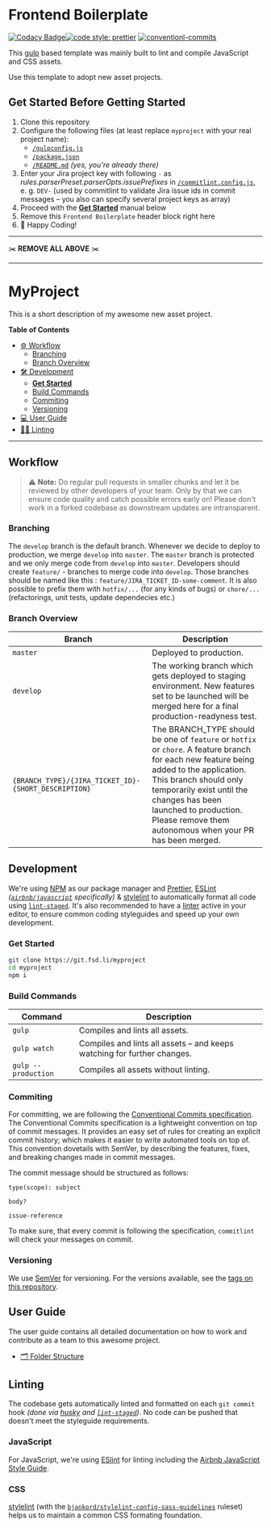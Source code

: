 # Frontend Boilerplate

[![Codacy Badge](https://api.codacy.com/project/badge/Grade/fdc064bae9d643dfafc35a373ed7608e)](https://www.codacy.com?utm_source=github.com&utm_medium=referral&utm_content=for-sale-digital/frontend-boilerplate&utm_campaign=Badge_Grade)[![code style: prettier](https://img.shields.io/badge/code_style-prettier-ff69b4.svg?style=flat-square)](https://github.com/prettier/prettier) [![conventionl-commits](https://img.shields.io/badge/Conventional%20Commits-1.0.0-yellow.svg)](https://www.conventionalcommits.org/en/v1.0.0-beta.3/)

This [gulp](https://gulpjs.com/) based template was mainly built to lint and compile JavaScript and CSS assets.

Use this template to adopt new asset projects.

## Get Started Before Getting Started

1. Clone this repository
2. Configure the following files (at least replace `myproject` with your real project name):
    - [`/gulpconfig.js`](/gulpconfig.js)
    - [`/package.json`](/package.json)
    - [`/README.md`](/README.md) _(yes, you're already there)_
3. Enter your Jira project key with following `-` as _rules.parserPreset.parserOpts.issuePrefixes_ in [`/commitlint.config.js`](/commitlint.config.js), e. g. `DEV-` (used by commitlint to validate Jira issue ids in commit messages – you also can specify several project keys as array)
4. Proceed with the [**Get Started**](#get-started) manual below
5. Remove this `Frontend Boilerplate` header block right here
6. 🎉 Happy Coding!

---

✂️ **REMOVE ALL ABOVE** ✂️

---

# MyProject

This is a short description of my awesome new asset project.

**Table of Contents**

-   [⚙️ Workflow](#workflow)
    -   [Branching](#branching)
    -   [Branch Overview](#branch-overview)
-   [🛠 Development](#development)
    -   [**Get Started**](#get-started)
    -   [Build Commands](#build-commands)
    -   [Commiting](#commiting)
    -   [Versioning](#versioning)
-   [💻 User Guide](#user-guide)
-   [💅🏻 Linting](#linting)

---

## Workflow

> ⚠️ **Note:** Do regular pull requests in smaller chunks and let it be reviewed by other developers of your team. Only by that we can ensure code quality and catch possible errors early on! Please don't work in a forked codebase as downstream updates are intransparent.

### Branching

The `develop` branch is the default branch. Whenever we decide to deploy to production, we merge `develop` into `master`. The `master` branch is protected and we only merge code from `develop` into `master`. Developers should create `feature/` - branches to merge code into `develop`. Those branches should be named like this : `feature/JIRA_TICKET_ID-some-comment`. It is also possible to prefix them with `hotfix/...` (for any kinds of bugs) or `chore/...` (refactorings, unit tests, update dependecies etc.)

### Branch Overview

| Branch                                               | Description                                                                                                                                                                                                                                                                                       |
| ---------------------------------------------------- | ------------------------------------------------------------------------------------------------------------------------------------------------------------------------------------------------------------------------------------------------------------------------------------------------- |
| `master`                                             | Deployed to production.                                                                                                                                                                                                                                                                           |
| `develop`                                            | The working branch which gets deployed to staging environment. New features set to be launched will be merged here for a final production-readyness test.                                                                                                                                         |
| `{BRANCH_TYPE}/{JIRA_TICKET_ID}-{SHORT_DESCRIPTION}` | The BRANCH_TYPE should be one of `feature` or `hotfix` or `chore`. A feature branch for each new feature being added to the application. This branch should only temporarily exist until the changes has been launched to production. Please remove them autonomous when your PR has been merged. |

## Development

We're using [NPM](https://www.npmjs.com/) as our package manager and [Prettier](https://prettier.io/), [ESLint](https://eslint.org/) _([`airbnb/javascript`](https://github.com/airbnb/javascript) specifically)_ & [stylelint](https://stylelint.io/) to automatically format all code using [`lint-staged`](https://github.com/okonet/lint-staged). It's also recommended to have a [linter](#linting) active in your editor, to ensure common coding styleguides and speed up your own development.

### Get Started

```sh
git clone https://git.fsd.li/myproject
cd myproject
npm i
```

### Build Commands

<table>
  <thead>
    <tr>
      <th>Command</th>
      <th>Description</th>
    </tr>
  </thead>
  <tbody>
    <tr>
      <td><code>gulp</code></td>
      <td>Compiles and lints all assets.</td>
    </tr>
    <tr>
      <td><code>gulp watch</code></td>
      <td>Compiles and lints all assets – and keeps watching for further changes.</td>
    </tr>
    <tr>
      <td><code>gulp --production</code></td>
      <td>Compiles all assets without linting.</td>
    </tr>
  </tbody>
</table>

### Commiting

For committing, we are following the [Conventional Commits specification](https://www.conventionalcommits.org/). The Conventional Commits specification is a lightweight convention on top of commit messages. It provides an easy set of rules for creating an explicit commit history; which makes it easier to write automated tools on top of. This convention dovetails with SemVer, by describing the features, fixes, and breaking changes made in commit messages.

The commit message should be structured as follows:

```
type(scope): subject

body?

issue-reference
```

To make sure, that every commit is following the specification, `commitlint` will check your messages on commit.

### Versioning

We use [SemVer](http://semver.org/) for versioning. For the versions available, see the [tags on this repository](https://github.com/for-sale-digital/gulp-template/tags).

## User Guide

The user guide contains all detailed documentation on how to work and contribute as a team to this awesome project.

-   [🗂 Folder Structure](documentation/FOLDER_STRUCTURE.md)

## Linting

The codebase gets automatically linted and formatted on each `git commit` hook _(done via [husky](https://github.com/typicode/husky) and [`lint-staged`](https://github.com/okonet/lint-staged))_. No code can be pushed that doesn't meet the styleguide requirements.

### JavaScript

For JavaScript, we're using [ESlint](https://eslint.org/) for linting including the [Airbnb JavaScript Style Guide](https://github.com/airbnb/javascript).

### CSS

[stylelint](https://stylelint.io/) (with the [`bjankord/stylelint-config-sass-guidelines`](https://github.com/bjankord/stylelint-config-sass-guidelines) ruleset) helps us to maintain a common CSS formating foundation.
